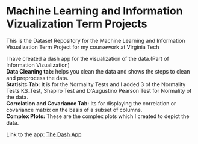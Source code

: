 # Machine Learning and Information Vizualization Term Projects
This is the Dataset Repository for the Machine Learning and Information Visualization Term Project for my coursework at Virginia Tech

I have created a dash app for the visualization of the data.(Part of Information Vizualization) <br> 
**Data Cleaning tab:** helps you clean the data and shows the steps to clean and preprocess the data.<br> 
**Statisitc Tab:** It is for the Normality Tests and I added 3 of the Normality Tests KS_Test, Shapiro Test and D'Augustino Pearson Test for Normality of the data.<br> 
**Correlation and Covariance Tab:** Its for displaying the correlation or covariance matrix on the basis of a subset of columns.<br> 
**Complex Plots:** These are the complex plots which I created to depict the data.<br> 

Link to the app: [The Dash App](https://dashapp-jadd4w76ha-nn.a.run.app/)  
